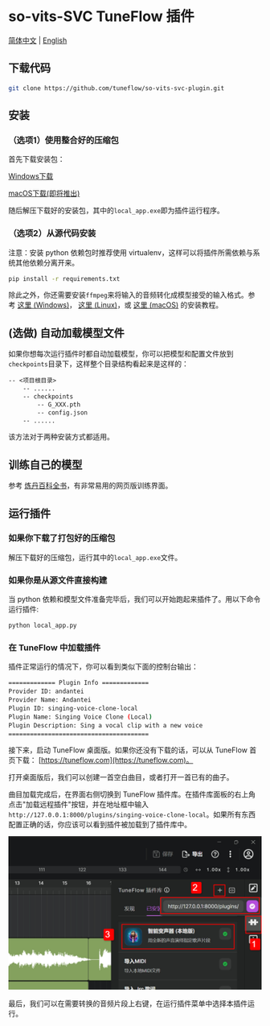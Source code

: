 # so-vits-SVC TuneFlow 插件

[简体中文](./README.zh.md) | [English](./README.md)

## 下载代码

```bash
git clone https://github.com/tuneflow/so-vits-svc-plugin.git
```

## 安装

### （选项1）使用整合好的压缩包

首先下载安装包：

[Windows下载](https://plugin-dist.tuneflow.com/plugins/binary/svc_local/win-x64-1.0.0.zip)

[macOS下载(即将推出)](#)

随后解压下载好的安装包，其中的`local_app.exe`即为插件运行程序。

### （选项2）从源代码安装

注意：安装 python 依赖包时推荐使用 virtualenv，这样可以将插件所需依赖与系统其他依赖分离开来。

```bash
pip install -r requirements.txt
```

除此之外，你还需要安装`ffmpeg`来将输入的音频转化成模型接受的输入格式。参考 [这里 (Windows)](https://zhuanlan.zhihu.com/p/118362010)， [这里 (Linux)](https://cloud.tencent.com/developer/article/1711770)，或 [这里 (macOS)](https://www.jianshu.com/p/f6990aee6c7f) 的安装教程。

## (选做) 自动加载模型文件

如果你想每次运行插件时都自动加载模型，你可以把模型和配置文件放到`checkpoints`目录下，这样整个目录结构看起来是这样的：

```
-- <项目根目录>
    -- ......
    -- checkpoints
        -- G_XXX.pth
        -- config.json
    -- ......
```

该方法对于两种安装方式都适用。

## 训练自己的模型

参考 [炼丹百科全书](https://docs.qq.com/doc/DUWdxS1ZaV29vZnlV)，有非常易用的网页版训练界面。

## 运行插件

### 如果你下载了打包好的压缩包

解压下载好的压缩包，运行其中的`local_app.exe`文件。

### 如果你是从源文件直接构建

当 python 依赖和模型文件准备完毕后，我们可以开始跑起来插件了。用以下命令运行插件:

```bash
python local_app.py
```

### 在 TuneFlow 中加载插件

插件正常运行的情况下，你可以看到类似下面的控制台输出：

```bash
============= Plugin Info =============
Provider ID: andantei
Provider Name: Andantei
Plugin ID: singing-voice-clone-local
Plugin Name: Singing Voice Clone (Local)
Plugin Description: Sing a vocal clip with a new voice
=======================================
```

接下来，启动 TuneFlow 桌面版。如果你还没有下载的话，可以从 TuneFlow 首页下载： [https://tuneflow.com](https://tuneflow.com)。

打开桌面版后，我们可以创建一首空白曲目，或者打开一首已有的曲子。

曲目加载完成后，在界面右侧切换到 TuneFlow 插件库。在插件库面板的右上角点击"加载远程插件"按钮，并在地址框中输入`http://127.0.0.1:8000/plugins/singing-voice-clone-local`。如果所有东西配置正确的话，你应该可以看到插件被加载到了插件库中。

![加载本地插件](./images/load_plugin_zh.jpg)

最后，我们可以在需要转换的音频片段上右键，在运行插件菜单中选择本插件运行。
